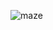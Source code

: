 ![maze](https://github.com/DaniilSob2004/Maze/assets/106149184/90f415aa-5e8a-4255-a897-2886c1ab7ae2)